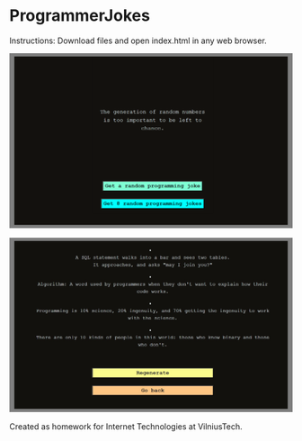 # ProgrammerJokes

Instructions:
Download files and open index.html in any web browser.

![alt text](https://github.com/SantaKolosovska/ProgrammerJokes/blob/main/randProgJoke.png)

![alt text](https://github.com/SantaKolosovska/ProgrammerJokes/blob/main/progJoke4.jpg)



Created as homework for Internet Technologies at VilniusTech. 
